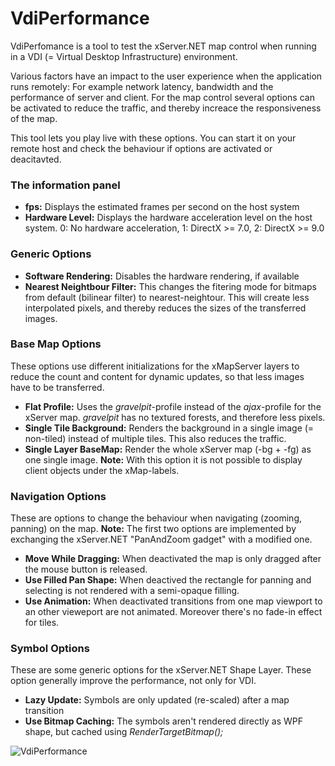 # VdiPerformance

VdiPerfomance is a tool to test the xServer.NET map control when running in a VDI (= Virtual Desktop Infrastructure) environment.

Various factors have an impact to the user experience when the application runs remotely: For example network latency, bandwidth and the performance of server and client. For the map control several options can be activated to reduce the traffic, and thereby increace the responsiveness of the map.

This tool lets you play live with these options. You can start it on your remote host and check the behaviour if options are activated or deacitavted.

### The information panel
- **fps:** Displays the estimated frames per second on the host system
- **Hardware Level:** Displays the hardware acceleration level on the host system. 0: No hardware acceleration, 1: DirectX >= 7.0, 2: DirectX >= 9.0

### Generic Options
- **Software Rendering:** Disables the hardware rendering, if available
- **Nearest Neightbour Filter:** This changes the fitering mode for bitmaps from default (bilinear filter) to nearest-neightour. This will create less interpolated pixels, and thereby reduces the sizes of the transferred images.

### Base Map Options
These options use different initializations for the xMapServer layers to reduce the count and content for dynamic updates, so that less images have to be transferred.
- **Flat Profile:** Uses the *gravelpit*-profile instead of the *ajax*-profile for the xServer map. *gravelpit* has no textured forests, and therefore less pixels.
- **Single Tile Background:** Renders the background in a single image (= non-tiled) instead of multiple tiles. This also reduces the traffic.
- **Single Layer BaseMap:** Render the whole xServer map (-bg + -fg) as one single image. **Note:** With this option it is not possible to display client objects under the xMap-labels.

### Navigation Options
These are options to change the behaviour when navigating (zooming, panning) on the map. **Note:** The first two options are implemented by exchanging the xServer.NET "PanAndZoom gadget" with a modified one.
- **Move While Dragging:** When deactivated the map is only dragged after the mouse button is released.
- **Use Filled Pan Shape:** When deactived the rectangle for panning and selecting is not rendered with a semi-opaque filling.
- **Use Animation:** When deactivated transitions from one map viewport to an other vieweport are not animated. Moreover there's no fade-in effect for tiles.

### Symbol Options
These are some generic options for the xServer.NET Shape Layer. These option generally improve the performance, not only for VDI.
- **Lazy Update:** Symbols are only updated (re-scaled) after a map transition
- **Use Bitmap Caching:** The symbols aren't rendered directly as WPF shape, but cached using *RenderTargetBitmap();*

![VdiPerformance](https://github.com/ptv-logistics/xservernet-bin/blob/master/Screenshots/VdiPerformance.png "VdiPerformance")
